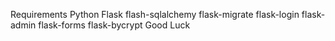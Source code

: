 Requirements
  Python Flask
  flash-sqlalchemy
  flask-migrate
  flask-login
  flask-admin
  flask-forms
  flask-bycrypt
Good Luck
